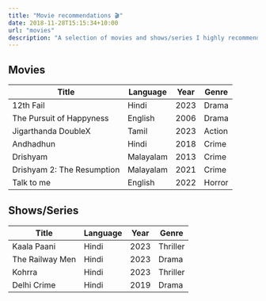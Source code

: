 ```yaml
---
title: "Movie recommendations 🎬"
date: 2018-11-28T15:15:34+10:00
url: "movies"
description: "A selection of movies and shows/series I highly recommend everyone to watch."
---
```

## Movies
| **Title**                  | **Language** | **Year** | **Genre** |
|----------------------------|--------------|----------|-----------|
| 12th Fail                  | Hindi        | 2023     | Drama     |
| The Pursuit of Happyness   | English      | 2006     | Drama     |
| Jigarthanda DoubleX        | Tamil        | 2023     | Action    |
| Andhadhun                  | Hindi        | 2018     | Crime     |
| Drishyam                   | Malayalam    | 2013     | Crime     |
| Drishyam 2: The Resumption | Malayalam    | 2021     | Crime     |
| Talk to me                 | English      | 2022     | Horror    |

## Shows/Series
| **Title**                | **Language** | **Year** | **Genre** |
|--------------------------|--------------|----------|-----------|
| Kaala Paani              | Hindi        | 2023     | Thriller  |
| The Railway Men          | Hindi        | 2023     | Drama     |
| Kohrra                   | Hindi        | 2023     | Thriller  |
| Delhi Crime              | Hindi        | 2019     | Drama     |